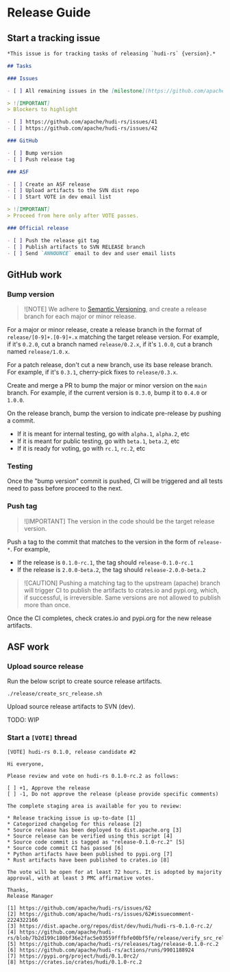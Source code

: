 <!--
  ~ Licensed to the Apache Software Foundation (ASF) under one
  ~ or more contributor license agreements.  See the NOTICE file
  ~ distributed with this work for additional information
  ~ regarding copyright ownership.  The ASF licenses this file
  ~ to you under the Apache License, Version 2.0 (the
  ~ "License"); you may not use this file except in compliance
  ~ with the License.  You may obtain a copy of the License at
  ~
  ~   http://www.apache.org/licenses/LICENSE-2.0
  ~
  ~ Unless required by applicable law or agreed to in writing,
  ~ software distributed under the License is distributed on an
  ~ "AS IS" BASIS, WITHOUT WARRANTIES OR CONDITIONS OF ANY
  ~ KIND, either express or implied.  See the License for the
  ~ specific language governing permissions and limitations
  ~ under the License.
-->

# Release Guide

## Start a tracking issue

```markdown
*This issue is for tracking tasks of releasing `hudi-rs` {version}.*

## Tasks

### Issues

- [ ] All remaining issues in the [milestone](https://github.com/apache/hudi-rs/milestone/1) should be closed.

> ![IMPORTANT]
> Blockers to highlight

- [ ] https://github.com/apache/hudi-rs/issues/41
- [ ] https://github.com/apache/hudi-rs/issues/42

### GitHub

- [ ] Bump version
- [ ] Push release tag

### ASF

- [ ] Create an ASF release
- [ ] Upload artifacts to the SVN dist repo
- [ ] Start VOTE in dev email list

> ![IMPORTANT]
> Proceed from here only after VOTE passes.

### Official release

- [ ] Push the release git tag
- [ ] Publish artifacts to SVN RELEASE branch
- [ ] Send `ANNOUNCE` email to dev and user email lists
```

## GitHub work

### Bump version

> ![NOTE]
> We adhere to [Semantic Versioning](https://semver.org/), and create a release branch for each major or minor release.

For a major or minor release, create a release branch in the format of `release/[0-9]+.[0-9]+.x` matching the target
release version. For example, if it's `0.2.0`, cut a branch named `release/0.2.x`, if it's `1.0.0`, cut a branch
named `release/1.0.x`.

For a patch release, don't cut a new branch, use its base release branch. For example, if it's `0.3.1`, cherry-pick
fixes to `release/0.3.x`.

Create and merge a PR to bump the major or minor version on the `main` branch. For example, if the current version
is `0.3.0`, bump it to `0.4.0` or `1.0.0`.

On the release branch, bump the version to indicate pre-release by pushing a commit.

- If it is meant for internal testing, go with `alpha.1`, `alpha.2`, etc
- If it is meant for public testing, go with `beta.1`, `beta.2`, etc
- If it is ready for voting, go with `rc.1`, `rc.2`, etc

### Testing

Once the "bump version" commit is pushed, CI will be triggered and all tests need to pass before proceed to the next.

### Push tag

> ![IMPORTANT]
> The version in the code should be the target release version.

Push a tag to the commit that matches to the version in the form of `release-*`. For example,

- If the release is `0.1.0-rc.1`, the tag should `release-0.1.0-rc.1`
- If the release is `2.0.0-beta.2`, the tag should `release-2.0.0-beta.2`

> ![CAUTION]
> Pushing a matching tag to the upstream (apache) branch will trigger CI to publish the artifacts to crates.io and
> pypi.org, which, if successful, is irreversible. Same versions are not allowed to publish more than once.

Once the CI completes, check crates.io and pypi.org for the new release artifacts.

## ASF work

### Upload source release

Run the below script to create source release artifacts.

```shell
./release/create_src_release.sh
```

Upload source release artifacts to SVN (dev).

TODO: WIP

### Start a `[VOTE]` thread

```text
[VOTE] hudi-rs 0.1.0, release candidate #2

Hi everyone,

Please review and vote on hudi-rs 0.1.0-rc.2 as follows:

[ ] +1, Approve the release
[ ] -1, Do not approve the release (please provide specific comments)

The complete staging area is available for you to review:

* Release tracking issue is up-to-date [1]
* Categorized changelog for this release [2]
* Source release has been deployed to dist.apache.org [3]
* Source release can be verified using this script [4]
* Source code commit is tagged as "release-0.1.0-rc.2" [5]
* Source code commit CI has passed [6]
* Python artifacts have been published to pypi.org [7]
* Rust artifacts have been published to crates.io [8]

The vote will be open for at least 72 hours. It is adopted by majority
approval, with at least 3 PMC affirmative votes.

Thanks,
Release Manager

[1] https://github.com/apache/hudi-rs/issues/62
[2] https://github.com/apache/hudi-rs/issues/62#issuecomment-2224322166
[3] https://dist.apache.org/repos/dist/dev/hudi/hudi-rs-0.1.0-rc.2/
[4] https://github.com/apache/hudi-rs/blob/7b2d199c180bf36e2fac5e03559fffbfe00bf5fe/release/verify_src_release.sh
[5] https://github.com/apache/hudi-rs/releases/tag/release-0.1.0-rc.2
[6] https://github.com/apache/hudi-rs/actions/runs/9901188924
[7] https://pypi.org/project/hudi/0.1.0rc2/
[8] https://crates.io/crates/hudi/0.1.0-rc.2
```